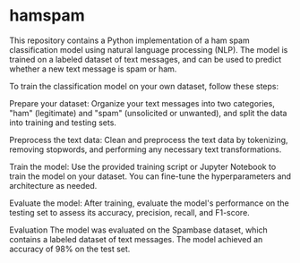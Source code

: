 # hamspam
This repository contains a Python implementation of a ham spam classification model using natural language processing (NLP). The model is trained on a labeled dataset of text messages, and can be used to predict whether a new text message is spam or ham.


To train the classification model on your own dataset, follow these steps:

Prepare your dataset: Organize your text messages into two categories, "ham" (legitimate) and "spam" (unsolicited or unwanted), and split the data into training and testing sets.

Preprocess the text data: Clean and preprocess the text data by tokenizing, removing stopwords, and performing any necessary text transformations.

Train the model: Use the provided training script or Jupyter Notebook to train the model on your dataset. You can fine-tune the hyperparameters and architecture as needed.

Evaluate the model: After training, evaluate the model's performance on the testing set to assess its accuracy, precision, recall, and F1-score.

Evaluation
The model was evaluated on the Spambase dataset, which contains a labeled dataset of text messages. The model achieved an accuracy of 98% on the test set.
